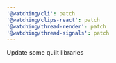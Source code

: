 ```yaml
---
'@watching/cli': patch
'@watching/clips-react': patch
'@watching/thread-render': patch
'@watching/thread-signals': patch
---
```


Update some quilt libraries

